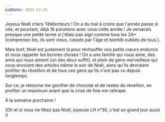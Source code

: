 ```yaml
---
pubDate: 2023-12-25
---
```


Joyeux Noël chers Télélecteurs !
On a du mal à croire que l'année passe si vite, et pourtant, déjà 16 parutions avec vous cette année ! Je verserais presque une petite larme si j'étais pas aigri comme tous les 2A+ (comprenez-les, ils sont vieux, cassés par l'âge et bientôt oubliés de tous.).  

Mais bref, Noël est justement là pour réchauffer nos petits cœurs endurcis et nous rappeler les bonnes choses ! On a une famille qui nous aime, des amis qui nous aiment (un des deux suffit), et plein de gens merveilleux qui nous envoient des articles même le soir de Noël, alors qu'ils devraient profiter du réveillon et de tous ces gens qu'ils n'ont pas vu depuis longtemps.

Sur ce, je retourne me goinfrer de chocolat et de restes du réveillon, en profiter un maximum avant que la crise de foie me rattrape.  

À la semaine prochaine !

(Oh et si vous ne fêtez pas Noël, joyeuse LH n°30, c'est un grand jour aussi !)